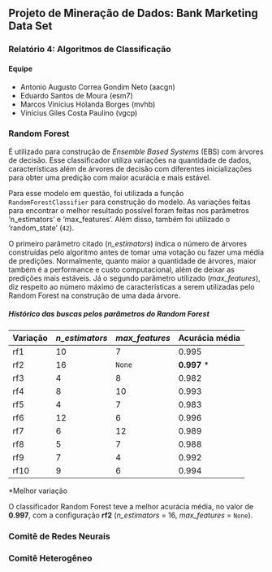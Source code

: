 ## Projeto de Mineração de Dados: Bank Marketing Data Set

### Relatório 4: Algoritmos de Classificação

#### Equipe
* Antonio Augusto Correa Gondim Neto (aacgn)
* Eduardo Santos de Moura (esm7)
* Marcos Vinicius Holanda Borges (mvhb)
* Vinícius Giles Costa Paulino (vgcp)

### Random Forest
É utilizado para construção de *Ensemble Based Systems* (EBS) com árvores de decisão. Esse classificador utiliza variações na quantidade de dados, características além de árvores de decisão com diferentes inicializações para obter uma predição com maior acurácia e mais estável.

Para esse modelo em questão, foi utilizada a função `RandomForestClassifier` para construção do modelo. As variações feitas para encontrar o melhor resultado possível foram feitas nos parâmetros ‘n_estimators’ e ‘max_features’. Além disso, também foi utilizado o ‘random_state’ (`42`).

O primeiro parâmetro citado (*n_estimators*) indica o número de árvores construídas pelo algoritmo antes de tomar uma votação ou fazer uma média de predições. Normalmente, quanto maior a quantidade de árvores, maior também é a performance e custo computacional, além de deixar as predições mais estáveis. Já o segundo parâmetro utilizado (*max_features*), diz respeito ao número máximo de características a serem utilizadas pelo Random Forest na construção de uma dada árvore.

##### Histórico das buscas pelos parâmetros do Random Forest
Variação |     *n_estimators*       | *max_features* | Acurácia média
-------- | ------------------------ | -------------- | --------
rf1  | 10 |   7    | 0.995
rf2  | 16 | `None` | **0.997** &ast;
rf3  | 4  |   8    | 0.982
rf4  | 8  |  10    | 0.993
rf5  | 4  |   7    | 0.983
rf6  | 12 |   6    | 0.996
rf7  | 6  |  12    | 0.989
rf8  | 5  |   7    | 0.988
rf9  | 7  |   4    | 0.992
rf10 | 9  |   6    | 0.994

&ast;Melhor variação

O classificador Random Forest teve a melhor acurácia média, no valor de **0.997**, com a configuração **rf2** (*n_estimators* = 16, *max_features* = `None`).

### Comitê de Redes Neurais

### Comitê Heterogêneo

